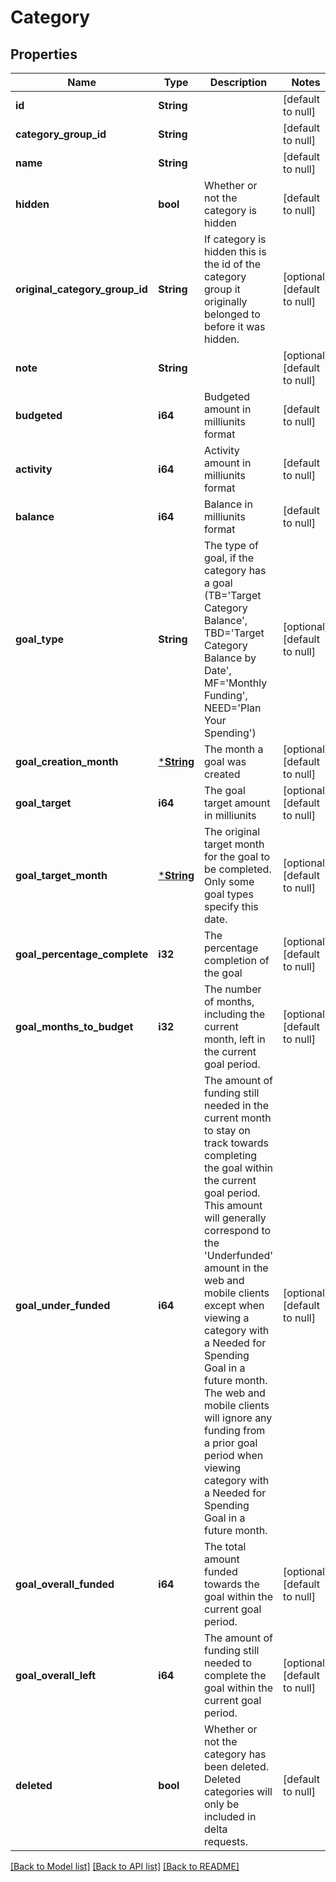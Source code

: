 # Category

## Properties
Name | Type | Description | Notes
------------ | ------------- | ------------- | -------------
**id** | **String** |  | [default to null]
**category_group_id** | **String** |  | [default to null]
**name** | **String** |  | [default to null]
**hidden** | **bool** | Whether or not the category is hidden | [default to null]
**original_category_group_id** | **String** | If category is hidden this is the id of the category group it originally belonged to before it was hidden. | [optional] [default to null]
**note** | **String** |  | [optional] [default to null]
**budgeted** | **i64** | Budgeted amount in milliunits format | [default to null]
**activity** | **i64** | Activity amount in milliunits format | [default to null]
**balance** | **i64** | Balance in milliunits format | [default to null]
**goal_type** | **String** | The type of goal, if the category has a goal (TB&#x3D;&#39;Target Category Balance&#39;, TBD&#x3D;&#39;Target Category Balance by Date&#39;, MF&#x3D;&#39;Monthly Funding&#39;, NEED&#x3D;&#39;Plan Your Spending&#39;) | [optional] [default to null]
**goal_creation_month** | [***String**](string.md) | The month a goal was created | [optional] [default to null]
**goal_target** | **i64** | The goal target amount in milliunits | [optional] [default to null]
**goal_target_month** | [***String**](string.md) | The original target month for the goal to be completed.  Only some goal types specify this date. | [optional] [default to null]
**goal_percentage_complete** | **i32** | The percentage completion of the goal | [optional] [default to null]
**goal_months_to_budget** | **i32** | The number of months, including the current month, left in the current goal period. | [optional] [default to null]
**goal_under_funded** | **i64** | The amount of funding still needed in the current month to stay on track towards completing the goal within the current goal period.  This amount will generally correspond to the &#39;Underfunded&#39; amount in the web and mobile clients except when viewing a category with a Needed for Spending Goal in a future month.  The web and mobile clients will ignore any funding from a prior goal period when viewing category with a Needed for Spending Goal in a future month. | [optional] [default to null]
**goal_overall_funded** | **i64** | The total amount funded towards the goal within the current goal period. | [optional] [default to null]
**goal_overall_left** | **i64** | The amount of funding still needed to complete the goal within the current goal period. | [optional] [default to null]
**deleted** | **bool** | Whether or not the category has been deleted.  Deleted categories will only be included in delta requests. | [default to null]

[[Back to Model list]](../README.md#documentation-for-models) [[Back to API list]](../README.md#documentation-for-api-endpoints) [[Back to README]](../README.md)


